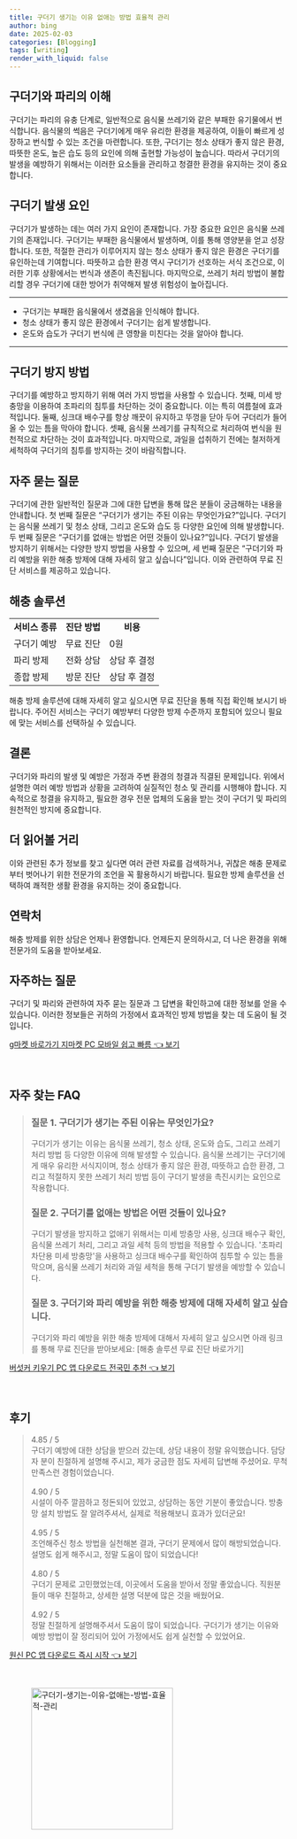 ```yaml
---
title: 구더기 생기는 이유 없애는 방법 효율적 관리
author: bing
date: 2025-02-03
categories: [Blogging]
tags: [writing]
render_with_liquid: false
---
```



<h2 id='구더기와파리의이해'>구더기와 파리의 이해</h2>

<p>구더기는 파리의 유충 단계로, 일반적으로 음식물 쓰레기와 같은 부패한 유기물에서 번식합니다. 음식물의 썩음은 구더기에게 매우 유리한 환경을 제공하여, 이들이 빠르게 성장하고 번식할 수 있는 조건을 마련합니다. 또한, 구더기는 청소 상태가 좋지 않은 환경, 따뜻한 온도, 높은 습도 등의 요인에 의해 출현할 가능성이 높습니다. 따라서 구더기의 발생을 예방하기 위해서는 이러한 요소들을 관리하고 청결한 환경을 유지하는 것이 중요합니다.</p>

<h2 id='구더기발생요인'>구더기 발생 요인</h2>

<p>구더기가 발생하는 데는 여러 가지 요인이 존재합니다. 가장 중요한 요인은 음식물 쓰레기의 존재입니다. 구더기는 부패한 음식물에서 발생하며, 이를 통해 영양분을 얻고 성장합니다. 또한, 적절한 관리가 이루어지지 않는 청소 상태가 좋지 않은 환경은 구더기를 유인하는데 기여합니다. 따뜻하고 습한 환경 역시 구더기가 선호하는 서식 조건으로, 이러한 기후 상황에서는 번식과 생존이 촉진됩니다. 마지막으로, 쓰레기 처리 방법이 불합리할 경우 구더기에 대한 방어가 취약해져 발생 위험성이 높아집니다.</p>

<hr />

<ul>
    <li>구더기는 부패한 음식물에서 생겼음을 인식해야 합니다.</li>
    <li>청소 상태가 좋지 않은 환경에서 구더기는 쉽게 발생합니다.</li>
    <li>온도와 습도가 구더기 번식에 큰 영향을 미친다는 것을 알아야 합니다.</li>
</ul>

<hr />

<h2 id='구더기방지방법'>구더기 방지 방법</h2>

<p>구더기를 예방하고 방지하기 위해 여러 가지 방법을 사용할 수 있습니다. 첫째, 미세 방충망을 이용하여 초파리의 침투를 차단하는 것이 중요합니다. 이는 특히 여름철에 효과적입니다. 둘째, 싱크대 배수구를 항상 깨끗이 유지하고 뚜껑을 닫아 두어 구더리가 들어올 수 있는 틈을 막아야 합니다. 셋째, 음식물 쓰레기를 규칙적으로 처리하여 번식을 원천적으로 차단하는 것이 효과적입니다. 마지막으로, 과일을 섭취하기 전에는 철저하게 세척하여 구더기의 침투를 방지하는 것이 바람직합니다.</p>

<h2 id='자주묻는질문'>자주 묻는 질문</h2>

<p>구더기에 관한 일반적인 질문과 그에 대한 답변을 통해 많은 분들이 궁금해하는 내용을 안내합니다. 첫 번째 질문은 “구더기가 생기는 주된 이유는 무엇인가요?”입니다. 구더기는 음식물 쓰레기 및 청소 상태, 그리고 온도와 습도 등 다양한 요인에 의해 발생합니다. 두 번째 질문은 “구더기를 없애는 방법은 어떤 것들이 있나요?”입니다. 구더기 발생을 방지하기 위해서는 다양한 방지 방법을 사용할 수 있으며, 세 번째 질문은 “구더기와 파리 예방을 위한 해충 방제에 대해 자세히 알고 싶습니다”입니다. 이와 관련하여 무료 진단 서비스를 제공하고 있습니다.</p>

<h2 id='해충솔루션'>해충 솔루션</h2>

<table>
    <tr>
        <td style="text-align: center; height: 17px;"><b>서비스 종류</b></td>
        <td style="text-align: center; height: 17px;"><b>진단 방법</b></td>
        <td style="text-align: center; height: 17px;"><b>비용</b></td>
    </tr>
    <tr>
        <td>구더기 예방</td>
        <td>무료 진단</td>
        <td>0원</td>
    </tr>
    <tr>
        <td>파리 방제</td>
        <td>전화 상담</td>
        <td>상담 후 결정</td>
    </tr>
    <tr>
        <td>종합 방제</td>
        <td>방문 진단</td>
        <td>상담 후 결정</td>
    </tr>
</table>

<p>해충 방제 솔루션에 대해 자세히 알고 싶으시면 무료 진단을 통해 직접 확인해 보시기 바랍니다. 주어진 서비스는 구더기 예방부터 다양한 방제 수준까지 포함되어 있으니 필요에 맞는 서비스를 선택하실 수 있습니다.</p>

<h2 id='결론'>결론</h2>

<p>구더기와 파리의 발생 및 예방은 가정과 주변 환경의 청결과 직결된 문제입니다. 위에서 설명한 여러 예방 방법과 상황을 고려하여 실질적인 청소 및 관리를 시행해야 합니다. 지속적으로 청결을 유지하고, 필요한 경우 전문 업체의 도움을 받는 것이 구더기 및 파리의 원천적인 방지에 중요합니다.</p>

<h2 id='더읽어볼거리'>더 읽어볼 거리</h2>

<p>이와 관련된 추가 정보를 찾고 싶다면 여러 관련 자료를 검색하거나, 귀찮은 해충 문제로부터 벗어나기 위한 전문가의 조언을 꼭 활용하시기 바랍니다. 필요한 방제 솔루션을 선택하여 쾌적한 생활 환경을 유지하는 것이 중요합니다.</p>

<h2 id='연락처'>연락처</h2>

<p>해충 방제를 위한 상담은 언제나 환영합니다. 언제든지 문의하시고, 더 나은 환경을 위해 전문가의 도움을 받아보세요.</p>

<h2 id='자주하는질문'>자주하는 질문</h2>

<p>구더기 및 파리와 관련하여 자주 묻는 질문과 그 답변을 확인하고에 대한 정보를 얻을 수 있습니다. 이러한 정보들은 귀하의 가정에서 효과적인 방제 방법을 찾는 데 도움이 될 것입니다.</p>


<p><a class="click-button" title="g마켓 바로가기 지마켓 PC 모바일 쉽고 빠름" href="https://greenforu.github.io/posts/g%EB%A7%88%EC%BC%93-%EB%B0%94%EB%A1%9C%EA%B0%80%EA%B8%B0-%EC%A7%80%EB%A7%88%EC%BC%93-PC-%EB%AA%A8%EB%B0%94%EC%9D%BC-%EC%89%BD%EA%B3%A0-%EB%B9%A0%EB%A6%84/" rel="dofollow">g마켓 바로가기 지마켓 PC 모바일 쉽고 빠름 👈 보기</a></p><br>
<h2 id='자주_찾는_FAQ'>자주 찾는 FAQ</h2>
<div itemscope="" itemtype="https://schema.org/FAQPage"> 
<blockquote> 
<div itemscope="" itemprop="mainEntity" itemtype="https://schema.org/Question"> 
<h3 itemprop="name">질문 1. 구더기가 생기는 주된 이유는 무엇인가요?</h3> 
<div itemscope="" itemprop="acceptedAnswer" itemtype="https://schema.org/Answer"> 
<span itemprop="text"> 
<p>구더기가 생기는 이유는 음식물 쓰레기, 청소 상태, 온도와 습도, 그리고 쓰레기 처리 방법 등 다양한 이유에 의해 발생할 수 있습니다. 음식물 쓰레기는 구더기에게 매우 유리한 서식지이며, 청소 상태가 좋지 않은 환경, 따뜻하고 습한 환경, 그리고 적절하지 못한 쓰레기 처리 방법 등이 구더기 발생을 촉진시키는 요인으로 작용합니다.</p> 
</span> 
</div> 
</div> 

<div itemscope="" itemprop="mainEntity" itemtype="https://schema.org/Question"> 
<h3 itemprop="name">질문 2. 구더기를 없애는 방법은 어떤 것들이 있나요?</h3> 
<div itemscope="" itemprop="acceptedAnswer" itemtype="https://schema.org/Answer"> 
<span itemprop="text"> 
<p>구더기 발생을 방지하고 없애기 위해서는 미세 방충망 사용, 싱크대 배수구 확인, 음식물 쓰레기 처리, 그리고 과일 세척 등의 방법을 적용할 수 있습니다. '초파리 차단용 미세 방충망'을 사용하고 싱크대 배수구를 확인하여 침투할 수 있는 틈을 막으며, 음식물 쓰레기 처리와 과일 세척을 통해 구더기 발생을 예방할 수 있습니다.</p> 
</span> 
</div> 
</div> 

<div itemscope="" itemprop="mainEntity" itemtype="https://schema.org/Question"> 
<h3 itemprop="name">질문 3. 구더기와 파리 예방을 위한 해충 방제에 대해 자세히 알고 싶습니다.</h3> 
<div itemscope="" itemprop="acceptedAnswer" itemtype="https://schema.org/Answer"> 
<span itemprop="text"> 
<p>구더기와 파리 예방을 위한 해충 방제에 대해서 자세히 알고 싶으시면 아래 링크를 통해 무료 진단을 받아보세요: [해충 솔루션 무료 진단 바로가기]</p> 
</span> 
</div> 
</div> 
</blockquote> 
</div>
<p><a class="click-button" title="버섯커 키우기 PC 앱 다운로드 전국민 추천" href="https://greenforu.github.io/posts/%EB%B2%84%EC%84%AF%EC%BB%A4-%ED%82%A4%EC%9A%B0%EA%B8%B0-PC-%EC%95%B1-%EB%8B%A4%EC%9A%B4%EB%A1%9C%EB%93%9C-%EC%A0%84%EA%B5%AD%EB%AF%BC-%EC%B6%94%EC%B2%9C/" rel="dofollow">버섯커 키우기 PC 앱 다운로드 전국민 추천 👈 보기</a></p><br>
<h2 id='후기'>후기</h2>
<div itemscope itemtype="https://schema.org/Product">
  <blockquote>
  <div itemprop="review" itemscope itemtype="https://schema.org/Review">
      <div itemprop="reviewRating" itemscope itemtype="https://schema.org/Rating"> <span itemprop="ratingValue">4.85</span> / <span itemprop="bestRating">5</span> </div>
      <span itemprop="reviewBody">구더기 예방에 대한 상담을 받으러 갔는데, 상담 내용이 정말 유익했습니다. 담당자 분이 친절하게 설명해 주시고, 제가 궁금한 점도 자세히 답변해 주셨어요. 무척 만족스런 경험이었습니다.</span>
  </div>
  <br>
  <div itemprop="review" itemscope itemtype="https://schema.org/Review">
      <div itemprop="reviewRating" itemscope itemtype="https://schema.org/Rating"> <span itemprop="ratingValue">4.90</span> / <span itemprop="bestRating">5</span> </div>
      <span itemprop="reviewBody">시설이 아주 깔끔하고 정돈되어 있었고, 상담하는 동안 기분이 좋았습니다. 방충망 설치 방법도 잘 알려주셔서, 실제로 적용해보니 효과가 있더군요!</span>
  </div>
  <br>
  <div itemprop="review" itemscope itemtype="https://schema.org/Review">
      <div itemprop="reviewRating" itemscope itemtype="https://schema.org/Rating"> <span itemprop="ratingValue">4.95</span> / <span itemprop="bestRating">5</span> </div>
      <span itemprop="reviewBody">조언해주신 청소 방법을 실천해본 결과, 구더기 문제에서 많이 해방되었습니다. 설명도 쉽게 해주시고, 정말 도움이 많이 되었습니다!</span>
  </div>
  <br>
  <div itemprop="review" itemscope itemtype="https://schema.org/Review">
      <div itemprop="reviewRating" itemscope itemtype="https://schema.org/Rating"> <span itemprop="ratingValue">4.80</span> / <span itemprop="bestRating">5</span> </div>
      <span itemprop="reviewBody">구더기 문제로 고민했었는데, 이곳에서 도움을 받아서 정말 좋았습니다. 직원분들이 매우 친절하고, 상세한 설명 덕분에 많은 것을 배웠어요.</span>
  </div>
  <br>
  <div itemprop="review" itemscope itemtype="https://schema.org/Review">
      <div itemprop="reviewRating" itemscope itemtype="https://schema.org/Rating"> <span itemprop="ratingValue">4.92</span> / <span itemprop="bestRating">5</span> </div>
      <span itemprop="reviewBody">정말 친절하게 설명해주셔서 도움이 많이 되었습니다. 구더기가 생기는 이유와 예방 방법이 잘 정리되어 있어 가정에서도 쉽게 실천할 수 있었어요.</span>
  </div>
  </blockquote>
</div>
<p><a class="click-button" title="원신 PC 앱 다운로드 즉시 시작" href="https://greenforu.github.io/posts/%EC%9B%90%EC%8B%A0-PC-%EC%95%B1-%EB%8B%A4%EC%9A%B4%EB%A1%9C%EB%93%9C-%EC%A6%89%EC%8B%9C-%EC%8B%9C%EC%9E%91/" rel="dofollow">원신 PC 앱 다운로드 즉시 시작 👈 보기</a></p><br>
<figure class="image"><img src="https://greenforu.github.io/assets/img/thumbnail/구더기-생기는-이유-없애는-방법-효율적-관리.webp" alt="구더기-생기는-이유-없애는-방법-효율적-관리" width="256" height="256"></figure>